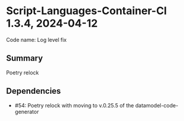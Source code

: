 # Script-Languages-Container-CI 1.3.4, 2024-04-12

Code name: Log level fix

## Summary

Poetry relock

## Dependencies

 - #54: Poetry relock with moving to v.0.25.5 of the datamodel-code-generator
 